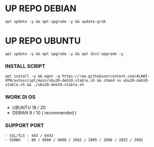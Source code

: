 # UP REPO DEBIAN
<pre><code>apt update -y && apt upgrade -y && update-grub</code></pre>
  
  
# UP REPO UBUNTU
<pre><code>apt update -y && apt upgrade -y && apt dist-upgrade -y</code></pre>
 

### INSTALL SCRIPT 
<pre><code>apt install -y && wget -q https://raw.githubusercontent.com/ALAWI-VPN/autoscript/main/ubu20-deb10-stable.sh && chmod +x ubu20-deb10-stable.sh && ./ubu20-deb10-stable.sh</code></pre>

### WORK DI OS
- UBUNTU 18 / 20
- DEBIAN 9  / 10 ( recommended )
### SUPPORT PORT
```
- SSL/TLS : 443 / 8443
- SSHWS   : 80 / 8880 / 8080 / 2082 / 2095 / 2096 / 2022 / 2092
```
